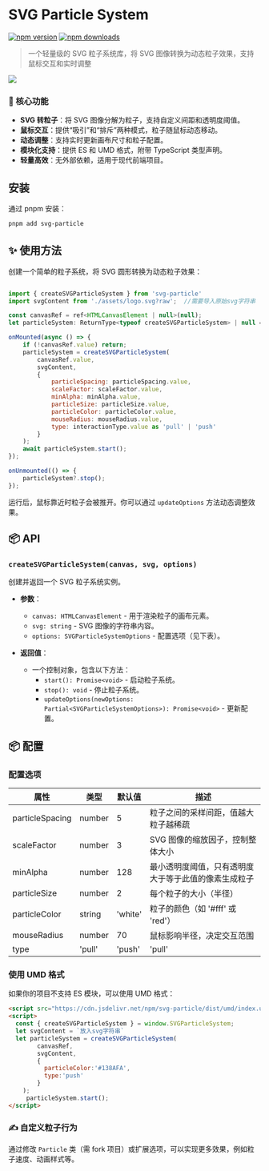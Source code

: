 # SVG Particle System

<!-- automd:badges -->

[![npm version](https://img.shields.io/npm/v/svg-particle)](https://npmjs.com/package/svg-particle)
[![npm downloads](https://img.shields.io/npm/dm/svg-particle)](https://npm.chart.dev/svg-particle)

<!-- /automd -->

> 一个轻量级的 SVG 粒子系统库，将 SVG 图像转换为动态粒子效果，支持鼠标交互和实时调整

<img src="https://github.com/hakurei77/mfuns-svg/blob/main/preview.gif">

### 🌟 核心功能

- **SVG 转粒子**：将 SVG 图像分解为粒子，支持自定义间距和透明度阈值。
- **鼠标交互**：提供“吸引”和“排斥”两种模式，粒子随鼠标动态移动。
- **动态调整**：支持实时更新画布尺寸和粒子配置。
- **模块化支持**：提供 ES 和 UMD 格式，附带 TypeScript 类型声明。
- **轻量高效**：无外部依赖，适用于现代前端项目。

## 安装

通过 pnpm 安装：

```bash
pnpm add svg-particle
```


## ✨ 使用方法

创建一个简单的粒子系统，将 SVG 圆形转换为动态粒子效果：

```js

import { createSVGParticleSystem } from 'svg-particle'
import svgContent from './assets/logo.svg?raw';  //需要导入原始svg字符串

const canvasRef = ref<HTMLCanvasElement | null>(null);
let particleSystem: ReturnType<typeof createSVGParticleSystem> | null = null;

onMounted(async () => {
    if (!canvasRef.value) return;
    particleSystem = createSVGParticleSystem(
        canvasRef.value,
        svgContent,
        {
            particleSpacing: particleSpacing.value,
            scaleFactor: scaleFactor.value,
            minAlpha: minAlpha.value,
            particleSize: particleSize.value,
            particleColor: particleColor.value,
            mouseRadius: mouseRadius.value,
            type: interactionType.value as 'pull' | 'push'
        }
    );
    await particleSystem.start();
});

onUnmounted(() => {
    particleSystem?.stop();
});
```

运行后，鼠标靠近时粒子会被推开。你可以通过 `updateOptions` 方法动态调整效果。

## 📦 API

### `createSVGParticleSystem(canvas, svg, options)`

创建并返回一个 SVG 粒子系统实例。

- **参数**：
  - `canvas: HTMLCanvasElement` - 用于渲染粒子的画布元素。
  - `svg: string` - SVG 图像的字符串内容。
  - `options: SVGParticleSystemOptions` - 配置选项（见下表）。

- **返回值**：
  - 一个控制对象，包含以下方法：
    - `start(): Promise<void>` - 启动粒子系统。
    - `stop(): void` - 停止粒子系统。
    - `updateOptions(newOptions: Partial<SVGParticleSystemOptions>): Promise<void>` - 更新配置。


## 📦 配置

### 配置选项

| 属性             | 类型             | 默认值      | 描述                         |
|------------------|------------------|-------------|------------------------------|
| particleSpacing  | number           | 5           | 粒子之间的采样间距，值越大粒子越稀疏 |
| scaleFactor      | number           | 3           | SVG 图像的缩放因子，控制整体大小 |
| minAlpha         | number           | 128         | 最小透明度阈值，只有透明度大于等于此值的像素生成粒子 |
| particleSize     | number           | 2           | 每个粒子的大小（半径）        |
| particleColor    | string           | 'white'     | 粒子的颜色（如 '#fff' 或 'red'） |
| mouseRadius      | number           | 70          | 鼠标影响半径，决定交互范围    |
| type             | 'pull' | 'push' | 'pull'      | 鼠标交互类型：吸引或排斥      |



### 使用 UMD 格式

如果你的项目不支持 ES 模块，可以使用 UMD 格式：

```html
<script src="https://cdn.jsdelivr.net/npm/svg-particle/dist/umd/index.umd.min.js"></script>
<script>
  const { createSVGParticleSystem } = window.SVGParticleSystem;
  let svgContent = `放入svg字符串`
  let particleSystem = createSVGParticleSystem(
        canvasRef,
        svgContent,
        {
          particleColor:'#138AFA',
          type:'push'
        }
    );
     particleSystem.start();
</script>
```

### ✍ 自定义粒子行为

通过修改 `Particle` 类（需 fork 项目）或扩展选项，可以实现更多效果，例如粒子速度、动画样式等。

